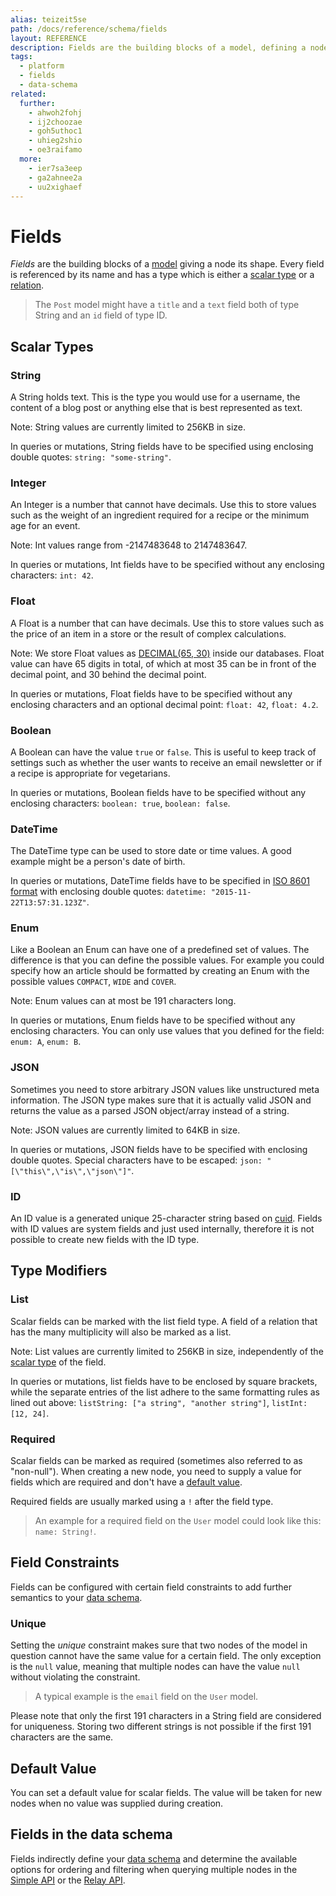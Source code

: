 ```yaml
---
alias: teizeit5se
path: /docs/reference/schema/fields
layout: REFERENCE
description: Fields are the building blocks of a model, defining a node's shape. A field has a name and is either scalar or belongs to a relation.
tags:
  - platform
  - fields
  - data-schema
related:
  further:
    - ahwoh2fohj
    - ij2choozae
    - goh5uthoc1
    - uhieg2shio
    - oe3raifamo
  more:
    - ier7sa3eep
    - ga2ahnee2a
    - uu2xighaef
---
```


# Fields

*Fields* are the building blocks of a [model](!alias-ij2choozae) giving a node its shape. Every field is referenced by its name and has a type which is either a [scalar type](#scalar-types) or a [relation](!alias-goh5uthoc1).

> The `Post` model might have a `title` and a `text` field both of type String and an `id` field of type ID.

## Scalar Types

### String

A String holds text. This is the type you would use for a username, the content of a blog post or anything else that is best represented as text.

Note: String values are currently limited to 256KB in size.

In queries or mutations, String fields have to be specified using enclosing double quotes: `string: "some-string"`.

### Integer

An Integer is a number that cannot have decimals. Use this to store values such as the weight of an ingredient required for a recipe or the minimum age for an event.

Note: Int values range from -2147483648 to 2147483647.

In queries or mutations, Int fields have to be specified without any enclosing characters: `int: 42`.

### Float

A Float is a number that can have decimals. Use this to store values such as the price of an item in a store or the result of complex calculations.

Note: We store Float values as [DECIMAL(65, 30)](https://dev.mysql.com/doc/refman/5.7/en/fixed-point-types.html) inside our databases. Float value can have 65 digits in total, of which at most 35 can be in front of the decimal point, and 30 behind the decimal point.

In queries or mutations, Float fields have to be specified without any enclosing characters and an optional decimal point: `float: 42`, `float: 4.2`.

### Boolean

A Boolean can have the value `true` or `false`. This is useful to keep track of settings such as whether the user wants to receive an email newsletter or if a recipe is appropriate for vegetarians.

In queries or mutations, Boolean fields have to be specified without any enclosing characters: `boolean: true`, `boolean: false`.

### DateTime

The DateTime type can be used to store date or time values. A good example might be a person's date of birth.

In queries or mutations, DateTime fields have to be specified in [ISO 8601 format](https://en.wikipedia.org/wiki/ISO_8601) with enclosing double quotes: `datetime: "2015-11-22T13:57:31.123Z"`.

### Enum

Like a Boolean an Enum can have one of a predefined set of values. The difference is that you can define the possible values. For example you could specify how an article should be formatted by creating an Enum with the possible values `COMPACT`, `WIDE` and `COVER`.

Note: Enum values can at most be 191 characters long.

In queries or mutations, Enum fields have to be specified without any enclosing characters. You can only use values that you defined for the field: `enum: A`, `enum: B`.

### JSON

Sometimes you need to store arbitrary JSON values like unstructured meta information. The JSON type makes sure that it is actually valid JSON and returns the value as a parsed JSON object/array instead of a string.

Note: JSON values are currently limited to 64KB in size.

In queries or mutations, JSON fields have to be specified with enclosing double quotes. Special characters have to be escaped: `json: "[\"this\",\"is\",\"json\"]"`.

<!--
### GeoPoint

*Coming soon...*
-->

### ID

An ID value is a generated unique 25-character string based on [cuid](https://github.com/graphcool/cuid-java). Fields with ID values are system fields and just used internally, therefore it is not possible to create new fields with the ID type.

## Type Modifiers

### List

Scalar fields can be marked with the list field type. A field of a relation that has the many multiplicity will also be marked as a list.

Note: List values are currently limited to 256KB in size, independently of the [scalar type](#scalar-types) of the field.

In queries or mutations, list fields have to be enclosed by square brackets, while the separate entries of the list adhere to the same formatting rules as lined out above: `listString: ["a string", "another string"]`, `listInt: [12, 24]`.

### Required

Scalar fields can be marked as required (sometimes also referred to as "non-null"). When creating a new node, you need to supply a value for fields which are required and don't have a [default value](#default-value).

Required fields are usually marked using a `!` after the field type.

> An example for a required field on the `User` model could look like this: `name: String!`.

## Field Constraints

Fields can be configured with certain field constraints to add further semantics to your [data schema](!alias-ahwoh2fohj).

### Unique

Setting the *unique* constraint makes sure that two nodes of the model in question cannot have the same value for a certain field. The only exception is the `null` value, meaning that multiple nodes can have the value `null` without violating the constraint.

> A typical example is the `email` field on the `User` model.

Please note that only the first 191 characters in a String field are considered for uniqueness. Storing two different strings is not possible if the first 191 characters are the same.

## Default Value

You can set a default value for scalar fields. The value will be taken for new nodes when no value was supplied during creation.

## Fields in the data schema

Fields indirectly define your [data schema](!alias-ahwoh2fohj) and determine the available options for ordering and filtering when querying  multiple nodes in the [Simple API](!alias-pa2aothaec) or the [Relay API](!alias-uu4ohnaih7).
